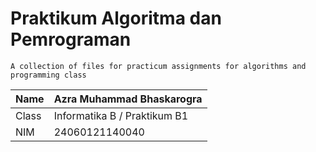 # Praktikum Algoritma dan Pemrograman

`A collection of files for practicum assignments for algorithms and programming class`

| Name  | Azra Muhammad Bhaskarogra    |
| ----- | ---------------------------- |
| Class | Informatika B / Praktikum B1 |
| NIM   | 24060121140040               |
